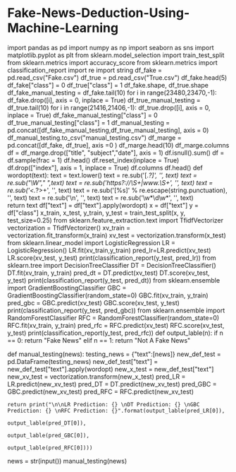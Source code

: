 # Fake-News-Deduction-Using-Machine-Learning
import pandas as pd
import numpy as np
import seaborn as sns
import matplotlib.pyplot as plt
from sklearn.model_selection import train_test_split
from sklearn.metrics import accuracy_score
from sklearn.metrics import classification_report
import re
import string
df_fake = pd.read_csv("Fake.csv")
df_true = pd.read_csv("True.csv")
df_fake.head(5)
df_fake["class"] = 0
df_true["class"] = 1
df_fake.shape, df_true.shape
df_fake_manual_testing = df_fake.tail(10)
for i in range(23480,23470,-1):
    df_fake.drop([i], axis = 0, inplace = True)
df_true_manual_testing = df_true.tail(10)
for i in range(21416,21406,-1):
    df_true.drop([i], axis = 0, inplace = True)
df_fake_manual_testing["class"] = 0
df_true_manual_testing["class"] = 1
df_manual_testing = pd.concat([df_fake_manual_testing,df_true_manual_testing], axis = 0)
df_manual_testing.to_csv("manual_testing.csv")
df_marge = pd.concat([df_fake, df_true], axis =0 )
df_marge.head(10)
df_marge.columns
df = df_marge.drop(["title", "subject","date"], axis = 1)
df.isnull().sum()
df = df.sample(frac = 1)
df.head()
df.reset_index(inplace = True)
df.drop(["index"], axis = 1, inplace = True)
df.columns
df.head()
def wordopt(text):
    text = text.lower()
    text = re.sub('\[.*?\]', '', text)
    text = re.sub("\\W"," ",text) 
    text = re.sub('https?://\S+|www\.\S+', '', text)
    text = re.sub('<.*?>+', '', text)
    text = re.sub('[%s]' % re.escape(string.punctuation), '', text)
    text = re.sub('\n', '', text)
    text = re.sub('\w*\d\w*', '', text)    
    return text
df["text"] = df["text"].apply(wordopt)
x = df["text"]
y = df["class"]
x_train, x_test, y_train, y_test = train_test_split(x, y, test_size=0.25)
from sklearn.feature_extraction.text import TfidfVectorizer
vectorization = TfidfVectorizer()
xv_train = vectorization.fit_transform(x_train)
xv_test = vectorization.transform(x_test)
from sklearn.linear_model import LogisticRegression
LR = LogisticRegression()
LR.fit(xv_train,y_train)
pred_lr=LR.predict(xv_test)
LR.score(xv_test, y_test)
print(classification_report(y_test, pred_lr))
from sklearn.tree import DecisionTreeClassifier
DT = DecisionTreeClassifier()
DT.fit(xv_train, y_train)
pred_dt = DT.predict(xv_test)
DT.score(xv_test, y_test)
print(classification_report(y_test, pred_dt))
from sklearn.ensemble import GradientBoostingClassifier
GBC = GradientBoostingClassifier(random_state=0)
GBC.fit(xv_train, y_train)
pred_gbc = GBC.predict(xv_test)
GBC.score(xv_test, y_test)
print(classification_report(y_test, pred_gbc))
from sklearn.ensemble import RandomForestClassifier
RFC = RandomForestClassifier(random_state=0)
RFC.fit(xv_train, y_train)
pred_rfc = RFC.predict(xv_test)
RFC.score(xv_test, y_test)
print(classification_report(y_test, pred_rfc))
def output_lable(n):
    if n == 0:
        return "Fake News"
    elif n == 1:
        return "Not A Fake News"
    
def manual_testing(news):
    testing_news = {"text":[news]}
    new_def_test = pd.DataFrame(testing_news)
    new_def_test["text"] = new_def_test["text"].apply(wordopt) 
    new_x_test = new_def_test["text"]
    new_xv_test = vectorization.transform(new_x_test)
    pred_LR = LR.predict(new_xv_test)
    pred_DT = DT.predict(new_xv_test)
    pred_GBC = GBC.predict(new_xv_test)
    pred_RFC = RFC.predict(new_xv_test)

    return print("\n\nLR Prediction: {} \nDT Prediction: {} \nGBC Prediction: {} \nRFC Prediction: {}".format(output_lable(pred_LR[0]), 
                                                                                                              output_lable(pred_DT[0]), 
                                                                                                              output_lable(pred_GBC[0]), 
                                                                                                              output_lable(pred_RFC[0])))
news = str(input())
manual_testing(news)
